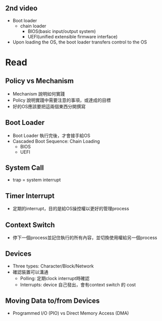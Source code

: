 ## 2nd video
- Boot loader
	- chain loader
		- BIOS(basic input/output system)
		- UEFI(unified extensible firmware interface)
- Upon loading the OS, the boot loader transfers control to the OS
# Read
## Policy vs Mechanism
- Mechanism 說明如何實踐
- Policy 說明實踐中需要注意的事項，或達成的目標
- 好的OS應該要把這兩個東西分開撰寫
## Boot Loader
- Boot Loader 執行完後，才會接手給OS
- Cascaded Boot Sequence: Chain Loading
	- BIOS
	- UEFI
## System Call
- trap = system interrupt
## Timer Interrupt
- 定期的interrupt，目的是給OS操控權以更好的管理process
## Context Switch
- 停下一個process並記住執行的所有內容，並切換使用權給另一個process
##  Devices
- Three types: Character/Block/Network
- 確認裝置可以溝通
	- Polling: 定期clock interrupt時確認
	- Interrupts: device 自己發出，會有context switch 的 cost
## Moving Data to/from Devices
- Programmed I/O (PIO) vs Direct Memory Access (DMA)
